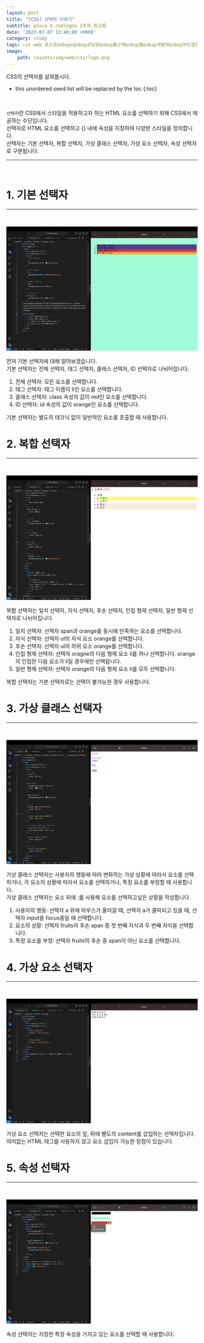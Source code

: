 ```yaml
---
layout: post
title: "[CSS] 선택자 다루기"
subtitle: posco X codingon 1주차 회고록
date: '2023-07-07 12:40:00 +0900'
category: study
tags: css web 포스코&nbspx&nbsp코딩온&nbsp풀스택&nbsp웹&nbsp개발자&nbsp부트캠프&nbsp8기
image:
    path: /assets/img/web/css/logo.png
---
```


CSS의 선택자를 살펴봅시다.<br>

<!--more-->

* this unordered seed list will be replaced by the toc
{:toc}
<br>

`선택자`란 CSS에서 스타일을 적용하고자 하는 HTML 요소를 선택하기 위해 CSS에서 제공하는 수단입니다.<br>
선택자로 HTML 요소를 선택하고 {} 내에 속성을 지정하여 다양한 스타일을 정의합니다.<br>
선택자는 기본 선택자, 복합 선택자, 가상 클래스 선택자, 가상 요소 선택자, 속성 선택자로 구분됩니다.<br>

---
<br>

# 1. 기본 선택자
---
<br>

![1](/assets/img/web/css/2023-07-07-[CSS]_선택자_다루기/1.png)
<br>

먼저 기본 선택자에 대해 알아보겠습니다.<br>
기본 선택자는 전체 선택자, 태그 선택자, 클래스 선택자, ID 선택자로 나뉘어집니다.<br>
1. 전체 선택자: 모든 요소를 선택합니다.<br>
2. 태그 선택자: 태그 이름이 li인 요소를 선택합니다.<br>
3. 클래스 선택자: class 속성의 값이 red인 요소를 선택합니다.<br>
4. ID 선택자: id 속성의 값이 orange인 요소를 선택합니다.<br>

기본 선택자는 별도의 태크닉 없이 일반적인 요소를 호출할 때 사용합니다.<br>


# 2. 복합 선택자
---
<br>

![2](/assets/img/web/css/2023-07-07-[CSS]_선택자_다루기/2.png)
<br>

복합 선택자는 일치 선택자, 자식 선택자, 후손 선택자, 인접 형제 선택자, 일반 형제 선택자로 나뉘어집니다.<br>
1. 일치 선택자: 선택자 span과 orange를 동시에 만족하는 요소를 선택합니다.<br>
2. 자식 선택자: 선택자 ul의 자식 요소 orange를 선택합니다.<br>
3. 후손 선택자: 선택자 ul의 하위 요소 orange를 선택합니다.<br>
4. 인접 형제 선택자: 선택자 oragne의 다음 형제 요소 li를 하나 선택합니다. orange의 인접한 다음 요소가 li일 경우에만 선택됩니다.<br>
5. 일반 형제 선택자: 선택자 orange의 다음 형제 요소 li를 모두 선택합니다.<br>

복합 선택자는 기본 선택자로는 선택이 불가능한 경우 사용합니다.<br>


# 3. 가상 클래스 선택자
---
<br>

![3](/assets/img/web/css/2023-07-07-[CSS]_선택자_다루기/3m.png)
<br>

가상 클래스 선택자는 사용자의 행동에 따라 변화하는 가상 상황에 따라서 요소를 선택하거나, 각 요소의 상황에 따라서 요소를 선택하거나, 특정 요소를 부정할 때 사용합니다.<br>
가상 클래스 선택자는 요소 뒤에 :를 사용해 요소를 선택하고싶은 상황을 작성합니다.<br>
1. 사용자의 행동: 선택자 a 위에 마우스가 올라갈 때, 선택자 a가 클릭되고 있을 때, 선택자 input을 focus중일 때 선택합니다.<br>
2. 요소의 상황: 선택자 fruits의 후손 span 중 첫 번째 자식과 두 번째 자식을 선택합니다.<br>
3. 특정 요소를 부정: 선택자 fruits의 후손 중 span이 아닌 요소를 선택합니다.<br>


# 4. 가상 요소 선택자
---
<br>

![4](/assets/img/web/css/2023-07-07-[CSS]_선택자_다루기/4.png)
<br>

가상 요소 선택자는 선택한 요소의 앞, 뒤에 별도의 content를 삽입하는 선택자입니다.<br>
의미없는 HTML 태그를 사용하지 않고 요소 삽입이 가능한 장점이 있습니다.<br>


# 5. 속성 선택자
---
<br>

![5](/assets/img/web/css/2023-07-07-[CSS]_선택자_다루기/5.png)
<br>

속성 선택자는 지정한 특정 속성을 가지고 있는 요소를 선택할 때 사용합니다.<br>

